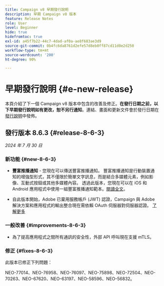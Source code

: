 ```yaml
---
title: Campaign v8 早期發行說明
description: 早期 Campaign v8 版本
feature: Release Notes
role: User
level: Beginner
hide: true
hidefromtoc: true
exl-id: a45f7b22-44c7-4dad-af0a-ae8f683ae3d9
source-git-commit: 0b4fc6da8761d2efe57d8eb0ff87cd11d0e2d250
workflow-type: tm+mt
source-wordcount: '200'
ht-degree: 90%

---
```


# 早期發行說明 {#e-new-release}

本頁介紹了下一個 Campaign v8 版本中包含的改善及修正。**在發行日期之前，以下早期發行說明如有更改，恕不另行通知**。連結、畫面和更新文件會於發行日期在[發行說明](release-notes.md)中發佈。

<!--
## Release 8.7.2 {#release-8-7-2}

_July 30, 2024_


>[!AVAILABILITY]
>
>This release is in **Limited Availability** (LA). It is restricted to customers migrating **from Adobe Campaign Standard to Adobe Campaign v8**, and cannot be deployed on any other environment.
>
>As a Campaign Standard user transitioning to Campaign v8, learn more about this transition in [Campaign v8 web user interface documentation](https://experienceleague.adobe.com/en/docs/campaign-web/v8/release-notes/acs-migration){target="_blank"}.

### New features {#new-8-7-2}

* **New SMS sending connector** - The SMS sending connector has been modernized and improved to enable transceiver mode SMPP connections, enable persistent SMPP connections, and ensure better compatibility for environments transitioning from Adobe Campaign Standard. A new SMS External account is now available for all new SMS implementations. Existing implementation are still supported, however recommendation is to move to this new modern and extended connector.

* **Rich Push Notification (GA)** - You can now send rich push notifications. Rich push notification is an enhanced form of mobile notification that goes beyond simple text messages by incorporating multimedia elements such as images, interactive buttons, or other rich media content. With this version, a set of templates for rich push notifications are now available for your iOS and Android apps. [Read more](../send/rich-push-android.md). 

* **Branding** - Branding options are now available for all channels, including SMS and Direct mail. [Read more](https://experienceleague.adobe.com/docs/experience-cloud/campaign/branding/branding-gs.html){target="_blank"}


### Fixes {#fixes-8-7-2}

The following issues are fixed in this release:

NEO-76592, NEO-75400, NEO-77406, NEO-77674, NEO-77899, NEO-73989, NEO-76064, NEO-76039, NEO-76040, NEO-76845, NEO-76664, NEO-76682, NEO-76663, NEO-73602, NEO-72915, NEO-78134, NEO-77000, NEO-77002, NEO-76955, NEO-76864, NEO-76926, NEO-76495, NEO-77168, NEO-41058, NEO-75581, NEO-74647, NEO-74585, NEO-74586, NEO-74831, NEO-77319, NEO-78607.
-->

## 發行版本 8.6.3 {#release-8-6-3}

_2024 年 7 月 30 日_

### 新功能 {#new-8-6-3}

* **豐富推播通知** - 您現在可以傳送豐富推播通知。 豐富推播通知是行動裝置通知的增強型形式，其不僅限於簡單文字訊息，而是結合多媒體元素，例如影像、互動式按鈕或其他多媒體內容。 透過此版本，您現在可以在 iOS 和 Android 應用程式中使用一組豐富推播通知範本。[閱讀全文](../send/rich-push-android.md)。

* 自此版本開始，Adobe 已棄用服務帳戶 (JWT) 認證，Campaign 與 Adobe 解決方案和應用程式的輸出整合現在需依賴 OAuth 伺服器對伺服器認證。 [了解更多](release-notes.md#change-8-7-1)

### 一般改善 {#improvements-8-6-3}

* 為了提高應用程式之間所有通訊的安全性，外部 API 呼叫現在支援 mTLS。

### 修正 {#fixes-8-6-3}

此版本已修正下列問題：

NEO-77014、NEO-76958、NEO-76097、NEO-75898、NEO-72504、NEO-70263、NEO-67620、NEO-63197、NEO-58596、NEO-56832。

<!--
https://jira.corp.adobe.com/issues/?filter=585288&jql=fixVersion%20%3D%208.6.3%20AND%20type%20not%20in%20(epic%2C%20test%2C%20sub-task%2C%20Roadmap)%20AND%20resolution%20!%3D%20unresolved%20AND%20%22Fixed%20in%20Build%22%20is%20not%20EMPTY%20and%20type%20in%20(%22customer%20request%22)
-->